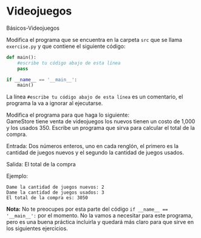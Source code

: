 # Videojuegos
Básicos-Videojuegos

Modifica el programa que se encuentra en la carpeta `src` que se llama `exercise.py` y que contiene el siguiente código:

```python
def main():
    #escribe tu código abajo de esta línea
    pass

if __name__ == '__main__':
    main()
```

La línea `#escribe tu código abajo de esta línea` es un comentario, el programa la va a ignorar al ejecutarse.

Modifica el programa para que haga lo siguiente:
<br>
GameStore tiene venta de videojuegos los nuevos tienen un costo de 1,000 y los usados 350. 
Escribe un programa que sirva para calcular el total de la compra. 

Entrada:
Dos números enteros, uno en cada renglón, el primero es la cantidad de juegos nuevos y el segundo la cantidad de juegos usados.

Salida:
El total de la compra 

Ejemplo:
```
Dame la cantidad de juegos nuevos: 2
Dame la cantidad de juegos usados: 3
El total de la compra es: 3050
```

**Nota:** No te preocupes por esta parte del código `if __name__ == '__main__':` por el momento. No la vamos a necesitar para este programa, pero es una buena práctica incluirla y quedará más claro para que sirve en los siguientes ejercicios.
